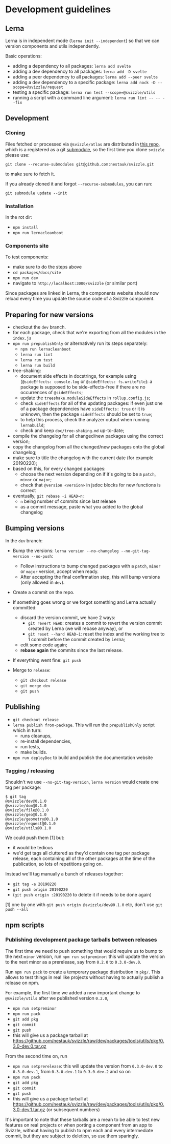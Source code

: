 # Development guidelines

## Lerna

Lerna is in independent mode (`lerna init --independent`) so that we can version components and utils independently.

Basic operations:

- adding a dependency to all packages: `lerna add svelte`
- adding a dev dependency to all packages: `lerna add -D svelte`
- adding a peer dependency to all packages: `lerna add --peer svelte`
- adding a dev dependency to a specific package: `lerna add nock -D --scope=@svizzle/request`
- testing a specific package: `lerna run test --scope=@svizzle/utils`
- running a script with a command line argument: `lerna run lint -- -- --fix`

## Development

### Cloning

Files fetched or processed via `@svizzle/atlas` are distributed in [this repo](git@github.com:nestauk/svizzle_atlas_distro.git), which is a registered as a git [submodule](https://git-scm.com/book/en/v2/Git-Tools-Submodules), so the first time you clone `svizzle` please use:

```
git clone --recurse-submodules git@github.com:nestauk/svizzle.git
```

to make sure to fetch it.

If you already cloned it and forgot `--recurse-submodules`, you can run:

```
git submodule update --init
```

### Installation

In the rot dir:

- `npm install`
- `npm run lernacleanboot`

### Components site

To test components:

- make sure to do the steps above
- `cd packages/docs/site`
- `npm run dev`
- navigate to `http://localhost:3000/svizzle` (or similar port)

Since packages are linked in Lerna, the components website should now reload every time you update the source code of a Svizzle component.

## Preparing for new versions

- checkout the `dev` branch.
- for each package, check that we're exporting from all the modules in the `index.js`
- `npm run prepublishOnly` or alternatively run its steps separately:
   - `npm run lernacleanboot`
   - `lerna run lint`
   - `lerna run test`
   - `lerna run build`
- tree-shaking:
   - document side effects in docstrings, for example using (`@sideEffects: console.log` or `@sideEffects: fs.writeFile`): a package is supposed to be side-effects-free if there are no occurrences of `@sideEffects`;
   - update the `treeshake.moduleSideEffects` in `rollup.config.js`;
   - check `sideEffects` for all of the updating packages: if even just one of a package dependencies have `sideEffects: true` or it is unknown, then the package `sideEffects` should be set to `true`;
   - to help this process, check the analyzer output when running `lernabuild`;
   - check and keep `doc/tree-shaking.md` up-to-date;
- compile the changelog for all changed/new packages using the correct version;
- copy the changelog from all the changed/new packages onto the global changelog;
- make sure to title the changelog with the current date (for example 20190220);
- based on this, for every changed packages:
   - choose the next version depending on if it's going to be a `patch`, `minor` or `major`;
   - check that `@version <version>` in jsdoc blocks for new functions is correct
- eventually, `git rebase -i HEAD~n`:
   - `n` being number of commits since last release
   - as a commit message, paste what you added to the global changelog

## Bumping versions

In the `dev` branch:

- Bump the versions: `lerna version --no-changelog --no-git-tag-version --no-push`:
   - Follow instructions to bump changed packages with a `patch`, `minor` or `major` version, accept when ready.
   - After accepting the final confirmation step, this will bump versions (only allowed in `dev`).

- Create a commit on the repo.

- If something goes wrong or we forgot something and Lerna actually committed:
   - discard the version commit, we have 2 ways:
      - `git revert HEAD`: creates a commit to revert the version commit created by Lerna (we will rebase anyway), or
      - `git reset --hard HEAD~1`: reset the index and the working tree to 1 commit before the commit created by Lerna;
   - edit some code again;
   - **rebase again** the commits since the last release.

- If everything went fine: `git push`

- Merge to `release`:
   - `git checkout release`
   - `git merge dev`
   - `git push`

## Publishing

- `git checkout release`
- `lerna publish from-package`. This will run the `prepublishOnly` script which in turn:
    - runs cleanups,
    - re-install dependencies,
    - run tests,
    - make builds.
- `npm run deployDoc` to build and publish the documentation website

### Tagging / releasing

Shouldn't we use `--no-git-tag-version`, `lerna version` would create one tag per package:

```
$ git tag
@svizzle/dev@0.1.0
@svizzle/dom@0.1.0
@svizzle/file@0.1.0
@svizzle/geo@0.1.0
@svizzle/geometry@0.1.0
@svizzle/request@0.1.0
@svizzle/utils@0.1.0
```

We could push them [1] but:
- it would be tedious
- we'd get tags all cluttered as they'd contain one tag per package release, each containing all of the other packages at the time of the publication, so lots of repetitions going on.

Instead we'll tag manually a bunch of releases together:

- `git tag -a 20190220`
- `git push origin 20190220`
- (`git push origin :20190220` to delete it if needs to be done again)

[1] one by one with `git push origin @svizzle/dev@0.1.0` etc, don't use `git push --all`

## npm scripts

### Publishing development package tarballs between releases

The first time we need to push something that would require us to bump to the next `minor` version, run `npm run setpreminor`: this will update the version to the next minor as a prerelease, say from `0.2.0` to `0.3.0-dev.0`.

Run `npm run pack` to create a temporary package distribution in `pkg/`.
This allows to test things in real like projects without having to actually publish a release on npm.

For example, the first time we added a new important change to `@svizzle/utils` after we published version `0.2.0`,
- `npm run setpreminor`
- `npm run pack`
- `git add pkg`
- `git commit`
- `git push`
- this will give us a package tarball at https://github.com/nestauk/svizzle/raw/dev/packages/tools/utils/pkg/0.3.0-dev.0.tar.gz

From the second time on, run
- `npm run setprerelease`: this will update the version from `0.3.0-dev.0` to `0.3.0-dev.1`, from `0.3.0-dev.1` to `0.3.0-dev.2` and so on
- `npm run pack`
- `git add pkg`
- `git commit`
- `git push`
- this will give us a package tarball at https://github.com/nestauk/svizzle/raw/dev/packages/tools/utils/pkg/0.3.0-dev.1.tar.gz (or subsequent numbers)

It's important to note that these tarballs are a mean to be able to test new features on real projects or when porting a component from an app to Svizzle, without having to publish to npm each and every intermediate commit, but they are subject to deletion, so use them sparingly.
